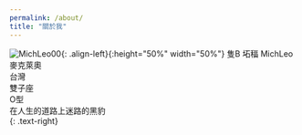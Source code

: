 ```yaml
---
permalink: /about/
title: "關於我"
---
```


![MichLeo00](https://user-images.githubusercontent.com/71741159/133176490-c3ce393a-d47e-4e84-8c69-2e15f85e2f4c.jpg){: .align-left}{:height="50%" width="50%"}
隻B 坧稫 MichLeo 麥克萊奧  
台灣  
雙子座  
O型  
在人生的道路上迷路的黑豹  
{: .text-right}
